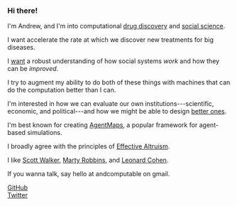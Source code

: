 ---
---
### Hi there!

I'm Andrew, and I'm into computational [drug discovery](/evolution) and [social science](https://www.darpa.mil/program/ground-truth).

I want accelerate the rate at which we discover new treatments for big diseases.

I [want](/autoabm) a robust understanding of how social systems _work_ and how they can be _improved_.

I try to augment my ability to do both of these things with machines that can do the computation better than I can.

I'm interested in how we can evaluate our own institutions---scientific, economic, and political---and how we might be able to design [better ones](/decentralization).

I'm best known for creating [AgentMaps](https://github.com/noncomputable/AgentMaps), a popular framework for agent-based simulations.

I broadly agree with the principles of [Effective Altruism](https://en.wikipedia.org/wiki/Effective_altruism).

I like [Scott Walker](https://www.youtube.com/watch?v=DRPXfsCBvVU), [Marty Robbins](https://www.youtube.com/watch?v=6x6o_tBU8DU), and [Leonard Cohen](https://www.youtube.com/watch?v=yOnXe8ttmjY).

If you wanna talk, say hello at andcomputable on gmail.

[GitHub](https://github.com/noncomputable)  
[Twitter](https://twitter.com/chocolateycrepe)
